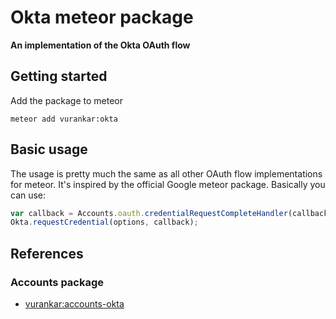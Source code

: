 # Okta meteor package
__An implementation of the Okta OAuth flow__


## Getting started

Add the package to meteor
```
meteor add vurankar:okta
```

## Basic usage

The usage is pretty much the same as all other OAuth flow implementations for meteor. It's inspired by the official Google meteor package.
Basically you can use:

```javascript
var callback = Accounts.oauth.credentialRequestCompleteHandler(callback);
Okta.requestCredential(options, callback);
```


## References

### Accounts package

* [vurankar:accounts-okta](https://github.com/vurankar/meteor-accounts-okta)


